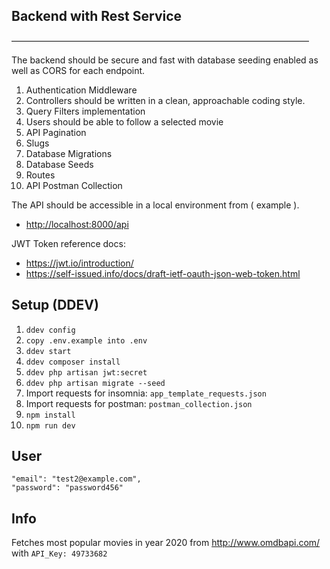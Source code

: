 
## Backend with Rest Service

——————————————————————————————————

The backend should be secure and fast with database seeding enabled as well as CORS for each endpoint.

1. Authentication Middleware
2. Controllers should be written in a clean, approachable coding style.
3. Query Filters implementation
4. Users should be able to follow a selected movie
5. API Pagination
6. Slugs
7. Database Migrations
8. Database Seeds
9. Routes
10. API Postman Collection

The API should be accessible in a local environment from ( example ).

-   <http://localhost:8000/api>

JWT Token reference docs:

-   <https://jwt.io/introduction/>
-   <https://self-issued.info/docs/draft-ietf-oauth-json-web-token.html>

## Setup (DDEV)

1. `ddev config`
2. `copy .env.example into .env`
3. `ddev start`
4. `ddev composer install`
5. `ddev php artisan jwt:secret`
6. `ddev php artisan migrate --seed`
7. Import requests for insomnia: `app_template_requests.json`
8. Import requests for postman: `postman_collection.json`
9. `npm install`
10. `npm run dev`

## User

```
"email": "test2@example.com",
"password": "password456"
```


## Info

Fetches most popular movies in year 2020 from <http://www.omdbapi.com/> with `API_Key: 49733682`
